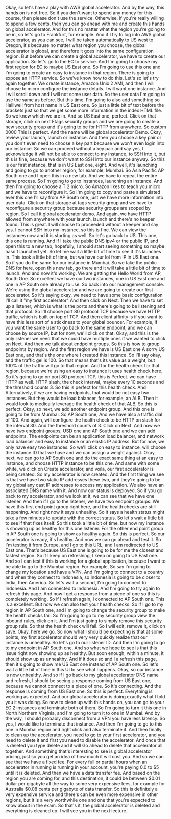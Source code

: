 
<v Instructor>Okay, so let's have a play</v>
with AWS global accelerator.
And by the way, this hands on is not free.
So if you don't want to spend any money for this course,
then please don't use the service.
Otherwise, if you're really willing to spend a few cents,
then you can go ahead with me
and create this hands on global accelerator.
And for this no matter what the region
you're going to be in, so let's go to Frankfurt,
for example.
And if I try to log into AWS global accelerator,
as you can see, I will be taken
automatically to US west to Oregon,
it's because no matter what region you choose,
the global accelerator is global,
and therefore it goes into the same configuration region.
But before we can create a global accelerator,
we have to create our application.
So let's go to the EC to service.
And I'm going to choose my first region
for EC to maybe US East one.
So I'm going to use this one and I'm going
to create an easy to instance in that region.
There is going to expose an HTTP service.
So we've know how to do this.
Let's so let's try again together.
We create instance, Amazon Unix 2 AMI,
and then I will choose to
micro configure the instance details.
I will want one instance.
And I will scroll down and I will not some user data.
So the user data I'm going to use the same as before.
But this time, I'm going to also add something
so Halliwell from host name in US East one.
So just a little bit of text before
the brackets just so that we get some more
information in the index HTML file.
So we know which we are in.
And so US East one, perfect.
Click on that storage,
click on next Etags security groups and we are going
to create a new security group
and it's going to be for HTTP from anywhere.
So custom 0000 This is perfect.
And the name will be global accelerator Demo.
Okay, review your launch,
launch or instance.
And then you choose a key pair or you don't even need to
choose a key part because we won't
even login into our instance.
So we can proceed without a key pair and say yes,
I acknowledge it will not be able
to connect to my instance,
to SSH into it, but this is fine,
because we don't want to SSH into our instance anyway.
So this is our first instance,
that is in US East one, eight.
And well, it's launching and going to go to another region,
for example, Mumbai.
So Asia Pacific AP South one and I open this in a new tab.
And we have to repeat the entire same process.
So I'm going to go to instances, launching an instance.
And then I'm going to choose a T 2 micro.
So Amazon likes to teach you micro
and we have to reconfigure it.
So I'm going to copy and paste
a simulated ever this one I'll say from AP South one,
just we have more information into user data.
Click on that storage at tags security group
and we have to reconfigure a security group
because security groups are scoped by region.
So I call it global accelerator demo.
And again, we have HTTP allowed
from anywhere with your launch,
launch and there's no keeper found.
This is great. I will choose to
proceeded without a keeper and say yes.
I cannot SSH into my instance, so this is fine.
We can view the instances now and it is starting as well.
So let's go back to US.
This one, this one is running.
And if I take the public DNS ipv4 or the public IP,
and open this to a new tab, hopefully,
I should start seeing something so
maybe hasn't launched yet.
So let me wait a little bit of time
to see if it's launches in.
This took a little bit of time,
but we have our lol from IP in US East one.
So if you do the same for our instance in Mumbai.
So we take the public DNS for here,
open this new tab, go there and it will
take a little bit of time to launch.
And and now it's working.
We are getting the Hello World from AP, South One.
So excellent we have our two instances,
one in US East one and one in AP South one already to use.
So back into our management console.
We're using the global accelerator
and we are going to create our first accelerator.
So it's saying okay, we need to have
some basic configuration I'll call it
"my first accelerator"
And then click on Next.
Then we have to set up a listener,
which is what is the ports
and there's going to be listening and that protocol.
So I'll choose port 80 protocol TCP
because we have HTTP traffic, which is built on top of TCP.
And then client affinity is if you want to have
this less sort of a stickiness
to your global bouncer.
For example, if you want the same user
to go back to the same endpoint, and we
can choose by source IP, but for now,
we'll click on that.
Okay, and this is the only listener
we need that we could have multiple ones
if we wanted to click on Next.
And then we talk about endpoint groups.
So this is how to group endpoints by region.
And the first region we have is US East one A
sorry US East one,
and that's the one where I created this instance.
So I'll say okay,
and the traffic gel is 100.
So that means that's its value as a weight,
but 100% of the traffic will go to that region.
And for the health check for that region,
because we're using an easy
to instance it uses health check here.
So it's going to go on port 80 protocol TCP,
this is Perfect.
we can have HTTP as well.
HTTP slash, the check interval,
maybe every 10 seconds
and the threshold counts 3.
So this is perfect for this health check.
And Alternatively, if we are having endpoints,
that would be not easy two instances.
But they would be load balancer, for example,
an ALB.
Then it would look to medically leverage
the health check of that ALB, So this is perfect.
Okay, so next, we add another endpoint group.
And this one is going to be from Mumbai.
So AP South one, And we have also a traffic dial of 100.
And again, will configure the health check
to be HTTP on slash for the interval 30.
And the threshold counts of 3.
Click on Next.
And now we have two endpoint groups,
USD one and AP South one and we can add endpoints.
The endpoints can be an application load balancer,
and network load balancer and easy to instance
or an elastic IP address.
But for now, we only have easy two instances.
So we'll click on easy to instance,
will choose the instance ID that we have
and we can assign a weight against.
Okay, next, we can go to AP South one
and do the exact same thing at an easy to instance,
and choose HTTP instance to be this one.
And same with some white, we click on Create accelerator,
and voila, our first accelerator is being created.
So my accelerator is now created.
And the first thing we see is that
we have two static IP addresses these two,
and they're going to be my
global any cast IP addresses to access my application.
We also have an associated DNS name with it.
And now our status is deployed.
So if you go back to my accelerator, and we look at it,
we can see that we have one listener.
And then if I go to the listener,
we have two endpoint groups.
We have this first end point group right here,
and the health checks are still happening.
And right now it says unhealthy.
So it says a health status might take a few minutes
to update with the correct status.
So let's wait a little bit to see if that fixes itself.
So this took a little bit of time,
but now my instance is showing up
as healthy for this one listener.
For the other end point group in AP South one
is going to show as healthy again.
So this is perfect.
So our accelerator is ready, it's healthy.
And now we can go ahead and test it.
So I'm testing it from Europe, and I go to this URL,
and I am redirected to US East one.
That's because US East one is going to be
for me the closest and fastest region.
So if I keep on refreshing, I keep on going to US East one.
And so I can test if this
is working for a global application,
because I want to be able to go to the Mumbai region.
For example, So say I'm going to change
my location and have a VPN.
And I'm going to connect to a country
and when they connect to Indonesia, so Indonesia
is going to be closer to India, then America.
So let's wait a second, I'm going to connect to Indonesia.
And I am connected to Indonesia.
And I'm going to try again to refresh this page.
And now I get a response from a piece of one
so this is completely working.
So if I refresh again, I connected to AP South one.
This is a excellent.
But now we can also test your health checks.
So if I go to my region in AP South one,
and I'm going to change the security group
to make the health checks fail.
So I'm going to go to my security group
view the inbound rules, click on it.
And I'm just going to simply remove
this security group rule.
So that the health check will fail.
So I will edit, remove it, click on save.
Okay, here we go.
So now what I should be expecting is that at some points,
my first accelerator should very very quickly
realize that our instance is unhealthy.
So let's go to our listener ID.
And then I'm going to go to my endpoint in AP South one.
And so what we hope to see is that
this issue right now showing up as healthy.
But soon enough, within a minute,
it should show up as unhealthy.
And if it does so and I a refresh this page,
then it's going to show me US East one
instead of AP South one.
So let's wait a little bit of time
in this UI to see what happens.
Okay, so our instance is now unhealthy.
And so if I go back to my
global accelerator DNS name and refresh,
I should be seeing a response coming from US East one,
because we cannot connect to a piece of one.
So it's connecting.
And the response is coming from US East one.
So this is perfect.
Everything is working as expected.
And our global accelerator is doing exactly
what I told you it was doing.
So now to clean up with this hands on,
you can go to your EC 2 instances
and terminate both of them.
So I'm going to turn it this one in North Northern Virginia,
and I'm going to turn it to one in Mumbai.
And by the way, I should probably disconnect
from a VPN you have less latency.
So yes, I would like to terminate that instance.
And then I'm going to go to this one in Mumbai region
and right click and also terminate it.
And then finally to clean up the accelerator,
you need to go to your first accelerator,
and you need to delete it
and first you need to disable the accelerator.
And once that is deleted you type delete and it will
Go ahead to delete that accelerator all together.
And something that's interesting to see
is global accelerator pricing, just so you get an idea
of how much it will cost you.
And so we can see that we have a fixed fee.
For every full or partial hours when
an accelerator in running is running in your account,
you're paying 0.0 to $5 until it is deleted.
And then we have a data transfer fee.
And based on the region you are coming for,
and this destination,
it could be between $0.01 dollar per gigabyte
all the way to some very expensive fees,
for example for Australia $0.08 cents per gigabyte
of data transfer.
So this is definitely a very expensive service
and there's can be even more expensive in other regions,
but it is a very worthwhile one
and one that you're expected to know about in the exam.
So that's it, the global accelerator is deleted
and everything is cleaned up.
I will see you in the next lecture.